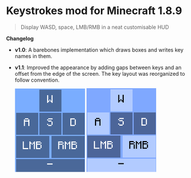 # Keystrokes mod for Minecraft 1.8.9

> Display WASD, space, LMB/RMB in a neat customisable HUD

**Changelog**

* **v1.0**: A barebones implementation which draws boxes and writes key names in them.

* **v1.1**: Improved the appearance by adding gaps between keys and an offset from the edge of the screen. The key layout was reorganized to follow convention.

  ![alt text](https://github.com/KanyeFan30/Keystrokes/blob/master/src/main/resources/1.1_unpressed.png) ![alt text](https://github.com/KanyeFan30/Keystrokes/blob/master/src/main/resources/1.1_pressed.png)
